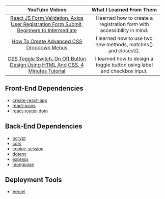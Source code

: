 YouTube Videos | What I Learned From Them
:------------: | :----------------------:
[React JS Form Validation, Axios User Registration Form Submit, Beginners to Intermediate](https://www.youtube.com/watch?v=brcHK3P6ChQ&ab_channel=DaveGray) | I learned how to create a registration form with accessibility in mind.
[How To Create Advanced CSS Dropdown Menus](https://www.youtube.com/watch?v=S-VeYcOCFZw&ab_channel=WebDevSimplified) | I learned how to use two new methods, matches() and closest().
[CSS Toggle Switch, On Off Button Design Using HTML And CSS, 4 Minutes Tutorial](https://www.youtube.com/watch?v=uCjDIMADK0w&ab_channel=EasyTutorials) | I learned how to design a toggle button using label and checkbox input.

## Front-End Dependencies
* [create-react-app](https://www.npmjs.com/package/create-react-app)
* [react-icons](https://www.npmjs.com/package/react-icons)
* [react-router-dom](https://www.npmjs.com/package/react-router-dom)

## Back-End Dependencies
* [bcrypt](https://www.npmjs.com/package/bcrypt)
* [cors](https://www.npmjs.com/package/cors)
* [cookie-session](https://www.npmjs.com/package/cookie-session)
* [dotenv](https://www.npmjs.com/package/dotenv)
* [express](https://www.npmjs.com/package/express)
* [mongoose](https://www.npmjs.com/package/mongoose)

## Deployment Tools
* [Vercel](https://vercel.com/)